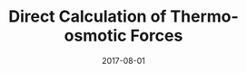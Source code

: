 ---
title: "Direct Calculation of Thermo-osmotic Forces"
collection: talks
type: "Poster Presentation"
# permalink: /talks/2014-03-01-talk-3
venue: "Gordon Research Seminar and Conference: Soft Matter In and Out of Equilibrium, Colby-Sawyer College"
date: 2017-08-01
location: "New London, NH"
---